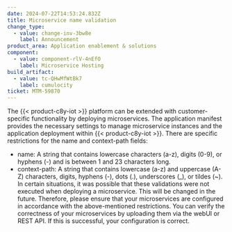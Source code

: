 ```yaml
---
date: 2024-07-22T14:53:24.832Z
title: Microservice name validation
change_type:
  - value: change-inv-3bw8e
    label: Announcement
product_area: Application enablement & solutions
component:
  - value: component-rlV-4nEfO
    label: Microservice Hosting
build_artifact:
  - value: tc-QHwMfWtBk7
    label: cumulocity
ticket: MTM-59870
---
```

The {{< product-c8y-iot >}} platform can be extended with customer-specific functionality by deploying microservices. The application manifest provides the necessary settings to manage microservice instances and the application deployment within {{< product-c8y-iot >}}. There are specific restrictions for the name and context-path fields:
- name: A string that contains lowercase characters (a-z), digits (0-9), or hyphens (-) and is between 1 and 23 characters long.
- context-path: A string that contains lowercase (a-z) and uppercase (A-Z) characters, digits, hyphens (-), dots (.), underscores (_), or tildes (~).
In certain situations, it was possible that these validations were not executed when deploying a microservice. This will be changed in the future. Therefore, please ensure that your microservices are configured in accordance with the above-mentioned restrictions. You can verify the correctness of your microservices by uploading them via the webUI or REST API. If this is successful, your configuration is correct.
